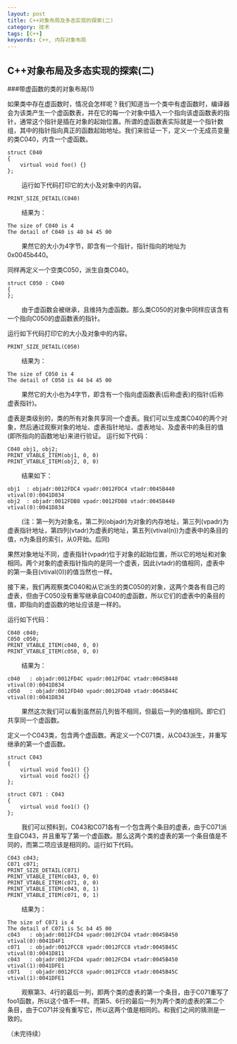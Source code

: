 ```yaml
---
layout: post
title: C++对象布局及多态实现的探索(二)
category: 技术
tags: [C++]
keywords: C++, 内存对象布局
---
```


## C++对象布局及多态实现的探索(二)

###带虚函数的类的对象布局(1) 

如果类中存在虚函数时，情况会怎样呢？我们知道当一个类中有虚函数时，编译器会为该类产生一个虚函数表，并在它的每一个对象中插入一个指向该虚函数表的指针，通常这个指针是插在对象的起始位置。所谓的虚函数表实际就是一个指针数组，其中的指针指向真正的函数起始地址。我们来验证一下，定义一个无成员变量的类C040，内含一个虚函数。

```
struct C040
{
    virtual void foo() {}
};
```
　　
运行如下代码打印它的大小及对象中的内容。

```
PRINT_SIZE_DETAIL(C040)
```
　　
结果为：

```
The size of C040 is 4
The detail of C040 is 40 b4 45 00
```
　　
果然它的大小为4字节，即含有一个指针，指针指向的地址为0x0045b440。

同样再定义一个空类C050，派生自类C040。

```
struct C050 : C040
{
};
```
　　
由于虚函数会被继承，且维持为虚函数。那么类C050的对象中同样应该含有一个指向C050的虚函数表的指针。

运行如下代码打印它的大小及对象中的内容。

```
PRINT_SIZE_DETAIL(C050)
```
　　
结果为：

```
The size of C050 is 4
The detail of C050 is 44 b4 45 00
```
　　
果然它的大小也为4字节，即含有一个指向虚函数表(后称虚表)的指针(后称虚表指针)。

虚表是类级别的，类的所有对象共享同一个虚表。我们可以生成类C040的两个对象，然后通过观察对象的地址、虚表指针地址、虚表地址、及虚表中的条目的值(即所指向的函数地址)来进行验证。 运行如下代码：

```
C040 obj1, obj2;
PRINT_VTABLE_ITEM(obj1, 0, 0)
PRINT_VTABLE_ITEM(obj2, 0, 0)
```
　　
结果如下：
```
obj1  : objadr:0012FDC4 vpadr:0012FDC4 vtadr:0045B440 vtival(0):0041D834
obj2  : objadr:0012FDB8 vpadr:0012FDB8 vtadr:0045B440 vtival(0):0041D834
```
　　
(注：第一列为对象名，第二列(objadr)为对象的内存地址，第三列(vpadr)为虚表指针地址，第四列(vtadr)为虚表的地址，第五列(vtival(n))为虚表中的条目的值，n为条目的索引，从0开始。后同)

果然对象地址不同，虚表指针(vpadr)位于对象的起始位置，所以它的地址和对象相同。两个对象的虚表指针指向的是同一个虚表，因此(vtadr)的值相同，虚表中的第一条目(vtival(0))的值当然也一样。

接下来，我们再观察类C040和从它派生的类C050的对象，这两个类各有自己的虚表，但由于C050没有重写继承自C040的虚函数，所以它们的虚表中的条目的值，即指向的虚函数的地址应该是一样的。

运行如下代码：

```
C040 c040;
C050 c050;
PRINT_VTABLE_ITEM(c040, 0, 0)
PRINT_VTABLE_ITEM(c050, 0, 0)
```
　　
结果为：

```
c040   : objadr:0012FD4C vpadr:0012FD4C vtadr:0045B448 vtival(0):0041D834
c050   : objadr:0012FD40 vpadr:0012FD40 vtadr:0045B44C vtival(0):0041D834
```
　　
果然这次我们可以看到虽然前几列皆不相同，但最后一列的值相同。即它们共享同一个虚函数。

定义一个C043类，包含两个虚函数。再定义一个C071类，从C043派生，并重写继承的第一个虚函数。

```
struct C043
{
    virtual void foo1() {}
    virtual void foo2() {}
};

struct C071 : C043
{
    virtual void foo1() {}
};
```
　　
我们可以预料到，C043和C071各有一个包含两个条目的虚表，由于C071派生自C043，并且重写了第一个虚函数。那么这两个类的虚表的第一个条目值是不同的，而第二项应该是相同的。运行如下代码。

```
C043 c043;
C071 c071;
PRINT_SIZE_DETAIL(C071)
PRINT_VTABLE_ITEM(c043, 0, 0)
PRINT_VTABLE_ITEM(c071, 0, 0)
PRINT_VTABLE_ITEM(c043, 0, 1)
PRINT_VTABLE_ITEM(c071, 0, 1)
```
　　
结果为：

```
The size of C071 is 4
The detail of C071 is 5c b4 45 00
c043   : objadr:0012FCD4 vpadr:0012FCD4 vtadr:0045B450 vtival(0):0041D4F1
c071   : objadr:0012FCC8 vpadr:0012FCC8 vtadr:0045B45C vtival(0):0041D811
c043   : objadr:0012FCD4 vpadr:0012FCD4 vtadr:0045B450 vtival(1):0041DFE1
c071   : objadr:0012FCC8 vpadr:0012FCC8 vtadr:0045B45C vtival(1):0041DFE1
```
　　
观察第3、4行的最后一列，即两个类的虚表的第一个条目，由于C071重写了foo1函数，所以这个值不一样。而第5、6行的最后一列为两个类的虚表的第二个条目，由于C071并没有重写它，所以这两个值是相同的。和我们之间的猜测是一致的。

（未完待续）